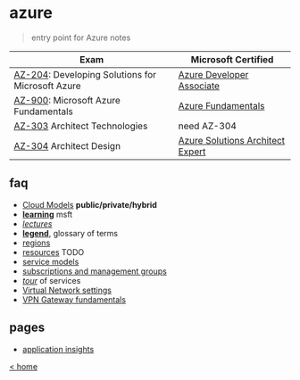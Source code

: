 # azure

> entry point for Azure notes

Exam | Microsoft Certified
---|---
[AZ-204](https://docs.microsoft.com/en-us/learn/certifications/exams/az-204): Developing Solutions for Microsoft Azure | [Azure Developer Associate](https://docs.microsoft.com/en-us/learn/certifications/azure-developer/)
[AZ-900](https://docs.microsoft.com/en-gb/learn/certifications/exams/az-900): Microsoft Azure Fundamentals | [Azure Fundamentals](https://docs.microsoft.com/en-us/learn/certifications/azure-fundamentals/)
[AZ-303](https://docs.microsoft.com/en-us/learn/certifications/exams/az-303) Architect Technologies | need AZ-304
[AZ-304](https://docs.microsoft.com/en-us/learn/certifications/exams/az-304) Architect Design | [Azure Solutions Architect Expert](https://docs.microsoft.com/en-us/learn/certifications/azure-solutions-architect/)

## faq

- [Cloud Models](./learn/tocm.md) **public/private/hybrid**
- [**learning**](learn.md) msft
- [_lectures_](lectures.md)
- [**legend**](legend.md), glossary of terms
- [regions](./learn/133-region.md)
- [resources](resources.md) TODO
- [service models](./learn/service-models.md)
- [subscriptions and management groups](./learn/smg.md)
- [_tour_](./learn/114-tour.md) of services 
- [Virtual Network settings](./learn/vnet.settings.md)
- [VPN Gateway fundamentals](./learn/vpn.gateway.fndmnt.md)

## pages

- [application insights](./pages/app.insight.md)

[< home](../README.md)